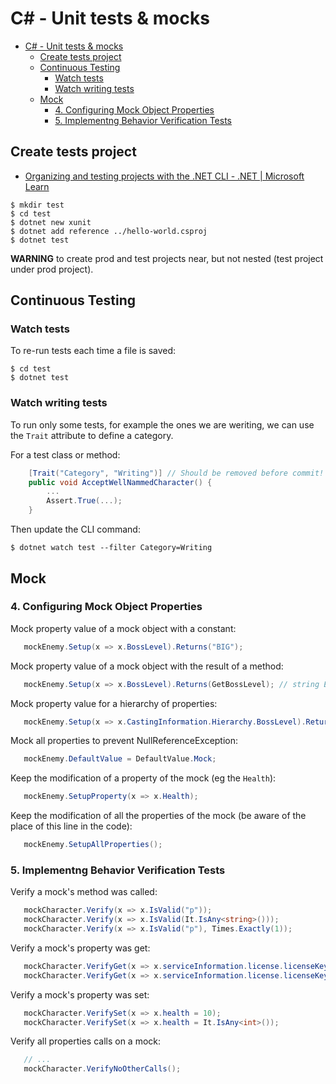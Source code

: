 # C# - Unit tests & mocks

- [C# - Unit tests \& mocks](#c---unit-tests--mocks)
  - [Create tests project](#create-tests-project)
  - [Continuous Testing](#continuous-testing)
    - [Watch tests](#watch-tests)
    - [Watch writing tests](#watch-writing-tests)
  - [Mock](#mock)
    - [4. Configuring Mock Object Properties](#4-configuring-mock-object-properties)
    - [5. Implementng Behavior Verification Tests](#5-implementng-behavior-verification-tests)


## Create tests project

- [Organizing and testing projects with the .NET CLI - .NET | Microsoft Learn](https://learn.microsoft.com/en-us/dotnet/core/tutorials/testing-with-cli)

```shell
$ mkdir test
$ cd test
$ dotnet new xunit
$ dotnet add reference ../hello-world.csproj
$ dotnet test
```

**WARNING** to create prod and test projects near, but not nested (test project under prod project).



## Continuous Testing

### Watch tests

To re-run tests each time a file is saved:
```shell
$ cd test
$ dotnet test
```

### Watch writing tests

To run only some tests, for example the ones we are weriting, we can use the `Trait` attribute to define a category.

For a test class or method:
```csharp
    [Trait("Category", "Writing")] // Should be removed before commit!
    public void AcceptWellNammedCharacter() {
        ...
        Assert.True(...);
    }
```

Then update the CLI command:
```shell
$ dotnet watch test --filter Category=Writing
```


## Mock

### 4. Configuring Mock Object Properties

Mock property value of a mock object with a constant:
```c#
   mockEnemy.Setup(x => x.BossLevel).Returns("BIG");
```

Mock property value of a mock object with the result of a method:
```c#
   mockEnemy.Setup(x => x.BossLevel).Returns(GetBossLevel); // string EngineShould.GetBossLevel();
```

Mock property value for a hierarchy of properties:
```c#
   mockEnemy.Setup(x => x.CastingInformation.Hierarchy.BossLevel).Returns("BIG");
```

Mock all properties to prevent NullReferenceException:
```c#
   mockEnemy.DefaultValue = DefaultValue.Mock;
```

Keep the modification of a property of the mock (eg the `Health`):
```c#
   mockEnemy.SetupProperty(x => x.Health);
```

Keep the modification of all the properties of the mock (be aware of the place of this line in the code):
```c#
   mockEnemy.SetupAllProperties();
```

### 5. Implementng Behavior Verification Tests

Verify a mock's method was called:
```c#
   mockCharacter.Verify(x => x.IsValid("p"));
   mockCharacter.Verify(x => x.IsValid(It.IsAny<string>()));
   mockCharacter.Verify(x => x.IsValid("p"), Times.Exactly(1));
```

Verify a mock's property was get:
```c#
   mockCharacter.VerifyGet(x => x.serviceInformation.license.licenseKey);
   mockCharacter.VerifyGet(x => x.serviceInformation.license.licenseKey, Times.Exactly(1));
```

Verify a mock's property was set:
```c#
   mockCharacter.VerifySet(x => x.health = 10);
   mockCharacter.VerifySet(x => x.health = It.IsAny<int>());
```

Verify all properties calls on a mock:
```c#
   // ...
   mockCharacter.VerifyNoOtherCalls();
```
